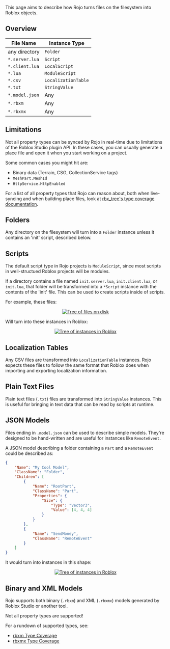 This page aims to describe how Rojo turns files on the filesystem into Roblox objects.

## Overview
| File Name      | Instance Type       |
| -------------- | ------------------- |
| any directory  | `Folder`            |
| `*.server.lua` | `Script`            |
| `*.client.lua` | `LocalScript`       |
| `*.lua`        | `ModuleScript`      |
| `*.csv`        | `LocalizationTable` |
| `*.txt`        | `StringValue`       |
| `*.model.json` | Any                 |
| `*.rbxm`       | Any                 |
| `*.rbxmx`      | Any                 |

## Limitations
Not all property types can be synced by Rojo in real-time due to limitations of the Roblox Studio plugin API. In these cases, you can usually generate a place file and open it when you start working on a project.

Some common cases you might hit are:

* Binary data (Terrain, CSG, CollectionService tags)
* `MeshPart.MeshId`
* `HttpService.HttpEnabled`

For a list of all property types that Rojo can reason about, both when live-syncing and when building place files, look at [rbx_tree's type coverage documentation](https://github.com/LPGhatguy/rbx-tree/tree/master/rbx_tree#coverage).

## Folders
Any directory on the filesystem will turn into a `Folder` instance unless it contains an 'init' script, described below.

## Scripts
The default script type in Rojo projects is `ModuleScript`, since most scripts in well-structued Roblox projects will be modules.

If a directory contains a file named `init.server.lua`, `init.client.lua`, or `init.lua`, that folder will be transformed into a `*Script` instance with the contents of the 'init' file. This can be used to create scripts inside of scripts.

For example, these files:

<div align="center">
    <a href="../images/sync-example-files.svg">
        <img src="../images/sync-example-files.svg" alt="Tree of files on disk" />
    </a>
</div>

Will turn into these instances in Roblox:

<div align="center">
    <a href="../images/sync-example-instances.svg">
        <img src="../images/sync-example-instances.svg" alt="Tree of instances in Roblox" />
    </a>
</div>

## Localization Tables
Any CSV files are transformed into `LocalizationTable` instances. Rojo expects these files to follow the same format that Roblox does when importing and exporting localization information.

## Plain Text Files
Plain text files (`.txt`) files are transformed into `StringValue` instances. This is useful for bringing in text data that can be read by scripts at runtime.

## JSON Models
Files ending in `.model.json` can be used to describe simple models. They're designed to be hand-written and are useful for instances like `RemoteEvent`.

A JSON model describing a folder containing a `Part` and a `RemoteEvent` could be described as:

```json
{
    "Name": "My Cool Model",
    "ClassName": "Folder",
    "Children": [
        {
            "Name": "RootPart",
            "ClassName": "Part",
            "Properties": {
                "Size": {
                    "Type": "Vector3",
                    "Value": [4, 4, 4]
                }
            }
        },
        {
            "Name": "SendMoney",
            "ClassName": "RemoteEvent"
        }
    ]
}
```

It would turn into instances in this shape:

<div align="center">
    <a href="../images/sync-example-json-model.svg">
        <img src="../images/sync-example-json-model.svg" alt="Tree of instances in Roblox" />
    </a>
</div>

## Binary and XML Models
Rojo supports both binary (`.rbxm`) and XML (`.rbxmx`) models generated by Roblox Studio or another tool.

Not all property types are supported!

For a rundown of supported types, see:

* [rbxm Type Coverage](https://github.com/LPGhatguy/rbx-tree/tree/master/rbx_binary#coverage)
* [rbxmx Type Coverage](https://github.com/LPGhatguy/rbx-tree/tree/master/rbx_xml#coverage)